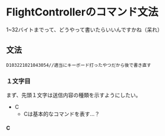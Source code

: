 # FlightControllerのコマンド文法
1~32バイトまでって、どうやって書いたらいいんですかね（呆れ）

## 文法
    D103221021043054//適当にキーボード打ったやつだから後で書き直す
### １文字目
まず、先頭１文字は送信内容の種類を示すようにしたい。
* C
    * Cは基本的なコマンドを表す…？
#### C
